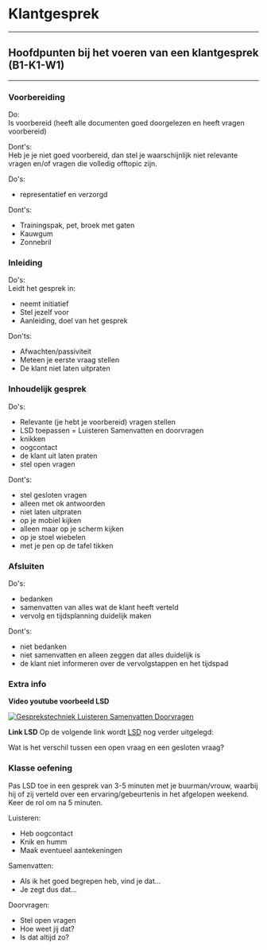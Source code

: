 # Klantgesprek  

---
## Hoofdpunten bij het voeren van een klantgesprek (B1-K1-W1)
---


### Voorbereiding


Do:<br>
Is voorbereid (heeft alle documenten goed doorgelezen en heeft vragen voorbereid)

Dont's:<br>
Heb je je niet goed voorbereid, dan stel je waarschijnlijk niet relevante vragen en/of vragen die volledig offtopic zijn.

Do's:<br>
- representatief en verzorgd 

Dont's:<br>
- Trainingspak, pet, broek met gaten
- Kauwgum
- Zonnebril 

### Inleiding

Do's:<br>
Leidt het gesprek in:
- neemt initiatief
- Stel jezelf voor
- Aanleiding, doel van het gesprek

Don'ts:<br>
- Afwachten/passiviteit
- Meteen je eerste vraag stellen
- De klant niet laten uitpraten

### Inhoudelijk gesprek

Do's:<br>
- Relevante (je hebt je voorbereid) vragen stellen
- LSD toepassen = Luisteren Samenvatten en doorvragen
- knikken
- oogcontact
- de klant uit laten praten
- stel open vragen

Dont's:<br>
 - stel gesloten vragen
 - alleen met ok antwoorden
 - niet laten uitpraten
 - op je mobiel kijken
 - alleen maar op je scherm kijken
 - op je stoel wiebelen
 - met je pen op de tafel tikken
 
### Afsluiten

Do's:<br>
- bedanken
- samenvatten van alles wat de klant heeft verteld 
- vervolg en tijdsplanning duidelijk maken

Dont's:<br>
- niet bedanken
- niet samenvatten en alleen zeggen dat alles duidelijk is
- de klant niet informeren over de vervolgstappen en het tijdspad


### Extra info

__Video youtube voorbeeld LSD__

[![Gesprekstechniek Luisteren Samenvatten Doorvragen](http://img.youtube.com/vi/-b_xGRQT_mA/0.jpg)](http://www.youtube.com/watch?v=-b_xGRQT_mA)

__Link LSD__
Op de volgende link wordt <a href="https://www.leren.nl/cursus/management/coaching/lsd.html">LSD</a> nog verder uitgelegd:

Wat is het verschil tussen een open vraag en een gesloten vraag?

### Klasse oefening

Pas LSD toe in een gesprek van 3-5 minuten met je buurman/vrouw, waarbij hij of zij verteld over een ervaring/gebeurtenis in het afgelopen weekend. Keer de rol om na 5 minuten.

Luisteren:
- Heb oogcontact
- Knik en humm
- Maak eventueel aantekeningen

Samenvatten:
- Als ik het goed begrepen heb, vind je dat...
- Je zegt dus dat...

Doorvragen:
- Stel open vragen
- Hoe weet jij dat?
- Is dat altijd zo?

